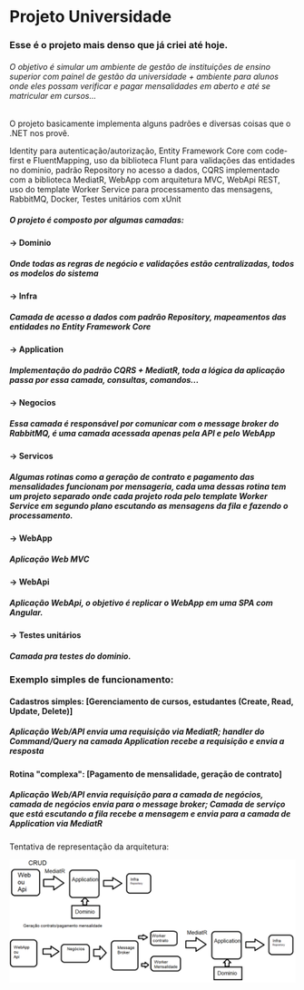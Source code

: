# Projeto Universidade
### Esse é o projeto mais denso que já criei até hoje.
###### O objetivo é simular um ambiente de gestão de instituições de ensino superior com painel de gestão da universidade + ambiente para alunos onde eles possam verificar e pagar mensalidades em aberto e até se matricular em cursos...

O projeto basicamente implementa alguns padrões e diversas coisas que o .NET nos provê.

Identity para autenticação/autorização, Entity Framework Core com code-first e FluentMapping, uso da biblioteca Flunt para validações das entidades no dominio, padrão Repository no acesso a dados, CQRS implementado com a biblioteca MediatR, WebApp com arquitetura MVC, WebApi REST, uso do template Worker Service para processamento das mensagens, RabbitMQ, Docker, Testes unitários com xUnit

##### O projeto é composto por algumas camadas:

#### -> Dominio
##### Onde todas as regras de negócio e validações estão centralizadas, todos os modelos do sistema

#### -> Infra
##### Camada de acesso a dados com padrão Repository, mapeamentos das entidades no Entity Framework Core

#### -> Application
##### Implementação do padrão CQRS + MediatR, toda a lógica da aplicação passa por essa camada, consultas, comandos...

#### -> Negocios 
##### Essa camada é responsável por comunicar com o message broker do RabbitMQ, é uma camada acessada apenas pela API e pelo WebApp

#### -> Servicos
##### Algumas rotinas como a geração de contrato e pagamento das mensalidades funcionam por mensageria, cada uma dessas rotina tem um projeto separado onde cada projeto roda pelo template Worker Service em segundo plano escutando as mensagens da fila e fazendo o processamento.

#### -> WebApp
##### Aplicação Web MVC

#### -> WebApi
##### Aplicação WebApi, o objetivo é replicar o WebApp em uma SPA com Angular.

#### -> Testes unitários
##### Camada pra testes do dominio.


### Exemplo simples de funcionamento:
#### Cadastros simples: [Gerenciamento de cursos, estudantes (Create, Read, Update, Delete)]
##### Aplicação Web/API envia uma requisição via MediatR; handler do Command/Query na camada Application recebe a requisição e envia a resposta

#### Rotina "complexa": [Pagamento de mensalidade, geração de contrato]
##### Aplicação Web/API envia requisição para a camada de negócios, camada de negócios envia para o message broker; Camada de serviço que está escutando a fila recebe a mensagem e envia para a camada de Application via MediatR

Tentativa de representação da arquitetura:

![](https://github.com/Gabriel-0216/Universidade/blob/master/diagramaarquitetura.png)
